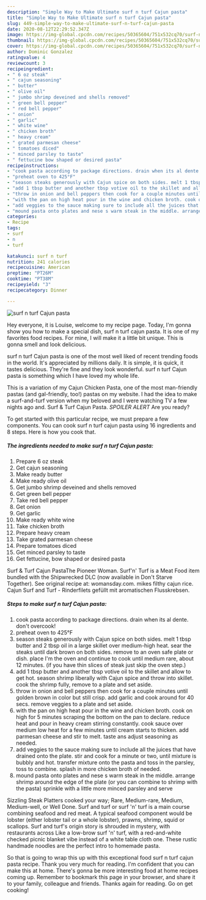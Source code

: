 ```yaml
---
description: "Simple Way to Make Ultimate surf n turf Cajun pasta"
title: "Simple Way to Make Ultimate surf n turf Cajun pasta"
slug: 449-simple-way-to-make-ultimate-surf-n-turf-cajun-pasta
date: 2020-08-12T22:29:52.347Z
image: https://img-global.cpcdn.com/recipes/50365604/751x532cq70/surf-n-turf-cajun-pasta-recipe-main-photo.jpg
thumbnail: https://img-global.cpcdn.com/recipes/50365604/751x532cq70/surf-n-turf-cajun-pasta-recipe-main-photo.jpg
cover: https://img-global.cpcdn.com/recipes/50365604/751x532cq70/surf-n-turf-cajun-pasta-recipe-main-photo.jpg
author: Dominic Gonzalez
ratingvalue: 4
reviewcount: 3
recipeingredient:
- " 6 oz steak"
- " cajun seasoning"
- " butter"
- " olive oil"
- " jumbo shrimp deveined and shells removed"
- " green bell pepper"
- " red bell pepper"
- " onion"
- " garlic"
- " white wine"
- " chicken broth"
- " heavy cream"
- " grated parmesan cheese"
- " tomatoes diced"
- " minced parsley to taste"
- " fettucine bow shaped or desired pasta"
recipeinstructions:
- "cook pasta according to package directions. drain when its al dente. don&#39;t overcook!"
- "preheat oven to 425°F"
- "season steaks generously with Cajun spice on both sides. melt 1 tbsp butter and 2 tbsp oil in a large skillet over medium-high heat. sear the steaks until dark brown on both sides. remove to an oven safe plate or dish. place I&#39;m the oven and continue to cook until medium rare, about 12 minutes. (if you have thin slices of steak just skip the oven step.)"
- "add 1 tbsp butter and another tbsp votive oil to the skillet and allow to get hot. season shrimp liberally with Cajun spice and throw into skillet. cook the shrimp fully, remove to a plate and set aside."
- "throw in onion and bell peppers then cook for a couple minutes until golden brown in color but still crisp. add garlic and cook around for 40 secs. remove veggies to a plate and set aside."
- "with the pan on high heat pour in the wine and chicken broth. cook on high for 5 minutes scraping the bottom on the pan to declare. reduce heat and pour in heavy cream stirring constantly. cook sauce over medium low heat for a few minutes until cream starts to thicken. add parmesan cheese and stir to melt. taste ans adjust seasoning as needed."
- "add veggies to the sauce making sure to include all the juices that have drained onto the plate. stir and cook for a minute or two, until mixture is bubbly and hot. transfer mixture onto the pasta and toss in the parsley, toss to combine. splash in more chicken broth of needed."
- "mound pasta onto plates and nese s warm steak in the middle. arrange shrimp around the edge of the plate (or you can combine to shrimp with the pasta) sprinkle with a little more minced parsley and serve"
categories:
- Recipe
tags:
- surf
- n
- turf

katakunci: surf n turf 
nutrition: 241 calories
recipecuisine: American
preptime: "PT26M"
cooktime: "PT38M"
recipeyield: "3"
recipecategory: Dinner

---
```



![surf n turf Cajun pasta](https://img-global.cpcdn.com/recipes/50365604/751x532cq70/surf-n-turf-cajun-pasta-recipe-main-photo.jpg)

Hey everyone, it is Louise, welcome to my recipe page. Today, I'm gonna show you how to make a special dish, surf n turf cajun pasta. It is one of my favorites food recipes. For mine, I will make it a little bit unique. This is gonna smell and look delicious.

surf n turf Cajun pasta is one of the most well liked of recent trending foods in the world. It's appreciated by millions daily. It is simple, it is quick, it tastes delicious. They're fine and they look wonderful. surf n turf Cajun pasta is something which I have loved my whole life.

This is a variation of my Cajun Chicken Pasta, one of the most man-friendly pastas (and gal-friendly, too!) pastas on my website. I had the idea to make a surf-and-turf version when my beloved and I were watching TV a few nights ago and. Surf &amp; Turf Cajun Pasta. *SPOILER ALERT* Are you ready?


To get started with this particular recipe, we must prepare a few components. You can cook surf n turf cajun pasta using 16 ingredients and 8 steps. Here is how you cook that.

<!--inarticleads1-->

##### The ingredients needed to make surf n turf Cajun pasta:

1. Prepare  6 oz steak
1. Get  cajun seasoning
1. Make ready  butter
1. Make ready  olive oil
1. Get  jumbo shrimp deveined and shells removed
1. Get  green bell pepper
1. Take  red bell pepper
1. Get  onion
1. Get  garlic
1. Make ready  white wine
1. Take  chicken broth
1. Prepare  heavy cream
1. Take  grated parmesan cheese
1. Prepare  tomatoes diced
1. Get  minced parsley to taste
1. Get  fettucine, bow shaped or desired pasta


Surf &amp; Turf Cajun PastaThe Pioneer Woman. Surf&#39;n&#39; Turf is a Meat Food item bundled with the Shipwrecked DLC (now available in Don&#39;t Starve Together). See original recipe at: womansday.com. mikes filthy cajun rice. Cajun Surf and Turf - Rinderfilets gefüllt mit aromatischen Flusskrebsen. 

<!--inarticleads2-->

##### Steps to make surf n turf Cajun pasta:

1. cook pasta according to package directions. drain when its al dente. don&#39;t overcook!
1. preheat oven to 425°F
1. season steaks generously with Cajun spice on both sides. melt 1 tbsp butter and 2 tbsp oil in a large skillet over medium-high heat. sear the steaks until dark brown on both sides. remove to an oven safe plate or dish. place I&#39;m the oven and continue to cook until medium rare, about 12 minutes. (if you have thin slices of steak just skip the oven step.)
1. add 1 tbsp butter and another tbsp votive oil to the skillet and allow to get hot. season shrimp liberally with Cajun spice and throw into skillet. cook the shrimp fully, remove to a plate and set aside.
1. throw in onion and bell peppers then cook for a couple minutes until golden brown in color but still crisp. add garlic and cook around for 40 secs. remove veggies to a plate and set aside.
1. with the pan on high heat pour in the wine and chicken broth. cook on high for 5 minutes scraping the bottom on the pan to declare. reduce heat and pour in heavy cream stirring constantly. cook sauce over medium low heat for a few minutes until cream starts to thicken. add parmesan cheese and stir to melt. taste ans adjust seasoning as needed.
1. add veggies to the sauce making sure to include all the juices that have drained onto the plate. stir and cook for a minute or two, until mixture is bubbly and hot. transfer mixture onto the pasta and toss in the parsley, toss to combine. splash in more chicken broth of needed.
1. mound pasta onto plates and nese s warm steak in the middle. arrange shrimp around the edge of the plate (or you can combine to shrimp with the pasta) sprinkle with a little more minced parsley and serve


Sizzling Steak Platters cooked your way; Rare, Medium-rare, Medium, Medium-well, or Well Done. Surf and turf or surf &#39;n&#39; turf is a main course combining seafood and red meat. A typical seafood component would be lobster (either lobster tail or a whole lobster), prawns, shrimp, squid or scallops. Surf and turf&#39;s origin story is shrouded in mystery, with restaurants across Like a low-brow surf &#39;n&#39; turf, with a red-and-white checked picnic blanket vibe instead of a white table cloth one. These rustic handmade noodles are the perfect intro to homemade pasta. 

So that is going to wrap this up with this exceptional food surf n turf cajun pasta recipe. Thank you very much for reading. I'm confident that you can make this at home. There's gonna be more interesting food at home recipes coming up. Remember to bookmark this page in your browser, and share it to your family, colleague and friends. Thanks again for reading. Go on get cooking!
